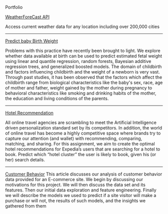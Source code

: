 Portfolio


[WeatherForeCast API](https://github.com/senthildsc/Weather-Forecast-from-OpenWeather)

Access current weather data for any location including over 200,000 cities

----------------------------------------------------------------------------------------

[Predict baby Birth Weight](https://github.com/senthildsc/PredictBaby-Birth-Weight.git)

Problems with this practice have recently been brought to light. We 
explore whether data available at birth can be used to predict 
estimated fetal weight using linear and quantile regression, random 
forests, Bayesian additive regression trees, and generalized boosted
models.
The domain of childbirth and factors influencing childbirth and the
weight of a newborn is very vast. Through past studies, it has been 
observed that the factors which affect the childbirth range from 
biological characteristics like the baby's sex, race, age of mother 
and father, weight gained by the mother during pregnancy to 
behavioral characteristics like smoking and drinking habits of the 
mother, the education and living conditions of the parents.


----------------------------------------------------------------------------------------

[Hotel Recommendation](https://github.com/senthildsc/Hotel-Recommendation.git)

All online travel agencies are scrambling to meet the Artificial Intelligence driven personalization standard set by its competitors.
In addition, the world of online travel has become a highly competitive space where brands try to capture our attention (and wallet) with recommending,
comparing, matching, and sharing. For this assignment, we aim to create the optimal hotel recommendations for Expedia’s users that are searching for a hotel to book.
Predict which “hotel cluster” the user is likely to book, given his (or her) search details.

------------------------------------------------------------------------------------------

[Customer Behavior](https://github.com/senthildsc/Customer-Behavior.git)
This article discusses our analysis of customer behavior data provided for an E-commerce site. We begin by discussing our motivations for this project. We will then discuss the data set and its features. Then our initial data exploration and feature engineering. Finally we will describe the models we used to predict if a site visitor will make a purchase or will not, the results of such models, and the insights we gathered from them

